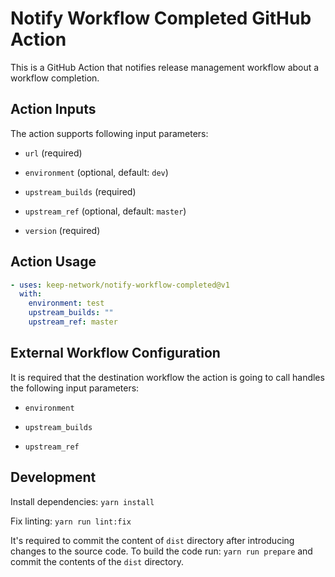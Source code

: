 # Notify Workflow Completed GitHub Action

This is a GitHub Action that notifies release management workflow about a workflow
completion.

## Action Inputs

The action supports following input parameters:

- `url` (required)

- `environment` (optional, default: `dev`)

- `upstream_builds` (required)

- `upstream_ref` (optional, default: `master`)

- `version` (required)

## Action Usage

```yaml
- uses: keep-network/notify-workflow-completed@v1
  with:
    environment: test
    upstream_builds: ""
    upstream_ref: master
```

## External Workflow Configuration

It is required that the destination workflow the action is going to call handles
the following input parameters:

- `environment`

- `upstream_builds`

- `upstream_ref`

## Development

Install dependencies: `yarn install`

Fix linting: `yarn run lint:fix`

It's required to commit the content of `dist` directory after introducing changes
to the source code.
To build the code run: `yarn run prepare` and commit the contents
of the `dist` directory.
